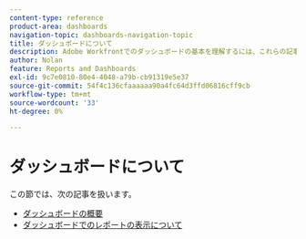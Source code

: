 ```yaml
---
content-type: reference
product-area: dashboards
navigation-topic: dashboards-navigation-topic
title: ダッシュボードについて
description: Adobe Workfrontでのダッシュボードの基本を理解するには、これらの記事を確認してください。
author: Nolan
feature: Reports and Dashboards
exl-id: 9c7e0810-80e4-4048-a79b-cb91319e5e37
source-git-commit: 54f4c136cfaaaaaa90a4fc64d3ffd06816cff9cb
workflow-type: tm+mt
source-wordcount: '33'
ht-degree: 0%

---
```


# ダッシュボードについて

この節では、次の記事を扱います。

* [ダッシュボードの概要](../../../reports-and-dashboards/dashboards/understanding-dashboards/get-started-dashboards.md)
* [ダッシュボードでのレポートの表示について](../../../reports-and-dashboards/dashboards/understanding-dashboards/understand-how-reports-display-dashboard.md)
